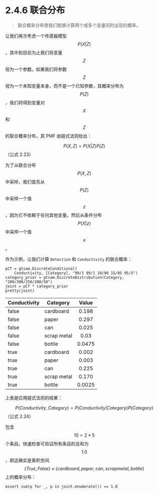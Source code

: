 # 2.4.6 联合分布

> 联合概率分布使我们能够计算两个或多个变量同时出现的概率。

让我们再次考虑一个传感器模型$$P(X|Z)$$，其中到目前为止我们将变量$$Z$$视为一个参数。如果我们将参数$$Z$$视为一个未知变量本身，而不是一个已知参数，其概率分布为$$P(Z)$$，我们将得到变量对$$X$$和$$Z$$的联合概率分布，其 PMF 由链式法则给出：

$$P(X,Z)=P(X|Z)P(Z)$$ （公式 2.23）

为了从联合分布$$P(X,Z)$$中采样，我们首先从$$P(Z)$$中采样一个值$$z$$，因为它不依赖于任何其他变量，然后从条件分布$$P(X|z)$$中采样一个值$$x$$。

作为示例，让我们计算 `Detection` 和 `Conductivity` 的联合概率：

```
pCT = gtsam.DiscreteConditional(
    Conductivity, [Category], "99/1 99/1 10/90 15/85 95/5")
category_prior = gtsam.DiscreteDistribution(Category, "200/300/250/200/50")
joint = pCT * category_prior
pretty(joint)
```

| Conductivity | Category    |  Value |
| ------------ | ----------- | :----: |
| false        | cardboard   |  0.198 |
| false        | paper       |  0.297 |
| false        | can         |  0.025 |
| false        | scrap metal |  0.03  |
| false        | bottle      | 0.0475 |
| true         | cardboard   |  0.002 |
| true         | paper       |  0.003 |
| true         | can         |  0.225 |
| true         | scrap metal |  0.170 |
| true         | bottle      | 0.0025 |

上表是应用链式法则的结果：

$$P(Conductivity,Category)=P(Conductivity|Category)P(Category)$$（公式 2.24）

包含$$10=2*5$$个条目。快速检查可验证所有条目的总和为$$1.0$$，即这确实是乘积空间$$\{True,False\} \times \{cardboard,paper,can,scrap metal,bottle\}$$上的概率分布：

```
assert sum(p for _, p in joint.enumerate()) == 1.0
```
